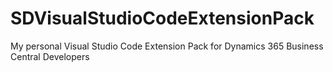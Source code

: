 # SDVisualStudioCodeExtensionPack
My personal Visual Studio Code Extension Pack for Dynamics 365 Business Central Developers
